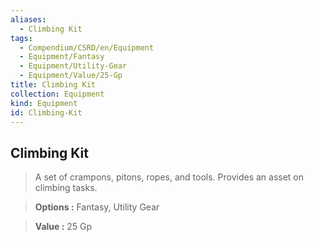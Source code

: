 ```yaml
---
aliases:
  - Climbing Kit
tags:
  - Compendium/CSRD/en/Equipment
  - Equipment/Fantasy
  - Equipment/Utility-Gear
  - Equipment/Value/25-Gp
title: Climbing Kit
collection: Equipment
kind: Equipment
id: Climbing-Kit
---
```

## Climbing Kit    
    
>A set of crampons, pitons, ropes, and tools. Provides an asset on climbing tasks.    
> **Options :** Fantasy, Utility Gear    
> **Value :** 25 Gp

